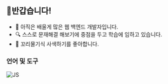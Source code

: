## 👋반갑습니다!

<!--
**goodjean/goodjean** is a ✨ _special_ ✨ repository because its `README.md` (this file) appears on your GitHub profile.

Here are some ideas to get you started:
-->
- 📖 아직은 배울게 많은 웹 백엔드 개발자입니다.
- 🔍 스스로 문재해결 해보기에 중점을 두고 학습에 임하고 있습니다.
- 🤔 꼬리물기식 사색하기를 좋아합니다.

### 언어 및 도구


<img alt="JS" src ="https://img.shields.io/badge/JS-F7DF1E.svg?&style=for-the-badge&logo=JS&logoColor=white"/>
